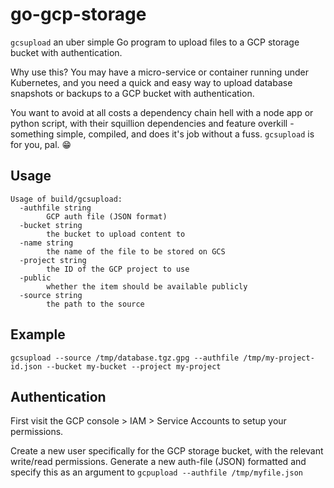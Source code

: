 # go-gcp-storage

`gcsupload` an uber simple Go program to upload files to a GCP storage bucket with authentication.

Why use this? You may have a micro-service or container running under Kubernetes, and you need a quick and easy way to upload database snapshots or backups to a GCP bucket with authentication.

You want to avoid at all costs a dependency chain hell with a node app or python script, with their squillion dependencies and feature overkill - something simple, compiled, and does it's job without a fuss. `gcsupload` is for you, pal. 😁

## Usage

```
Usage of build/gcsupload:
  -authfile string
    	GCP auth file (JSON format)
  -bucket string
    	the bucket to upload content to
  -name string
    	the name of the file to be stored on GCS
  -project string
    	the ID of the GCP project to use
  -public
    	whether the item should be available publicly
  -source string
    	the path to the source
```

## Example

```
gcsupload --source /tmp/database.tgz.gpg --authfile /tmp/my-project-id.json --bucket my-bucket --project my-project
```

## Authentication

First visit the GCP console > IAM > Service Accounts to setup your permissions.

Create a new user specifically for the GCP storage bucket, with the relevant write/read permissions. Generate a new auth-file (JSON) formatted and specify this as an argument to `gcpupload --authfile /tmp/myfile.json`
